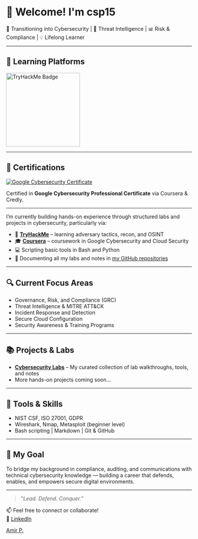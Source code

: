# 👋 Welcome! I'm csp15

🚀 Transitioning into Cybersecurity | 🔐 Threat Intelligence | 📊 Risk & Compliance | 💡 Lifelong Learner

---

## 🧠 Learning Platforms

<a href="https://tryhackme.com/p/AMPSY">
  <img src="https://tryhackme-badges.s3.amazonaws.com/AMPSY.png" alt="TryHackMe Badge" width="200"/>
</a>

---

## 🏅 Certifications

[![Google Cybersecurity Certificate](https://images.credly.com/size/680x680/images/0bf0f2da-a699-4c82-82e2-56dcf1f2e1c7/image.png)](https://www.credly.com/badges/8aacb426-75fe-45a5-bc55-76c31afbc267/public_url)

Certified in **Google Cybersecurity Professional Certificate** via Coursera & Credly.

---

I’m currently building hands-on experience through structured labs and projects in cybersecurity, particularly via:

- 🧠 [**TryHackMe**](https://tryhackme.com/p/AMPSY) – learning adversary tactics, recon, and OSINT
- 🎓 [**Coursera**](https://www.coursera.org) – coursework in Google Cybersecurity and Cloud Security
- 💻 Scripting basic tools in Bash and Python
- 📘 Documenting all my labs and notes in [my GitHub repositories](https://github.com/csp15?tab=repositories)

---

## 🔍 Current Focus Areas

- Governance, Risk, and Compliance (GRC)
- Threat Intelligence & MITRE ATT&CK
- Incident Response and Detection
- Secure Cloud Configuration
- Security Awareness & Training Programs

---

## 📚 Projects & Labs

- [**Cybersecurity Labs**](https://github.com/csp15/cybersecurity-labs) – My curated collection of lab walkthroughs, tools, and notes
- More hands-on projects coming soon...

---

## 🧰 Tools & Skills

- NIST CSF, ISO 27001, GDPR
- Wireshark, Nmap, Metasploit (beginner level)
- Bash scripting | Markdown | Git & GitHub

---

## 🎯 My Goal

To bridge my background in compliance, auditing, and communications with technical cybersecurity knowledge — building a career that defends, enables, and empowers secure digital environments.

---

> "_Lead. Defend. Conquer._"

📫 Feel free to connect or collaborate!  
🔗 [LinkedIn](https://www.linkedin.com/in/amparsy)
<div class="badge-base LI-profile-badge" data-locale="en_US" data-size="medium" data-theme="dark" data-type="VERTICAL" data-vanity="amparsy" data-version="v1"><a class="badge-base__link LI-simple-link" href="https://uk.linkedin.com/in/amparsy?trk=profile-badge">Amir P.</a></div>
              

